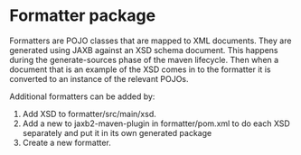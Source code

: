 Formatter package
=================

Formatters are POJO classes that are mapped to XML documents. They are generated using JAXB against an XSD schema document. This happens during the generate-sources phase of the maven lifecycle. Then when a document that is an example of the XSD comes in to the formatter it is converted to an instance of the relevant POJOs.

Additional formatters can be added by:
  1. Add XSD to formatter/src/main/xsd.
  2. Add a new <execution> to jaxb2-maven-plugin in formatter/pom.xml to do each XSD separately and put it in its own generated package
  3. Create a new formatter.




